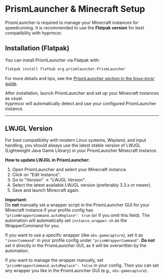 # PrismLauncher & Minecraft Setup

PrismLauncher is required to manage your Minecraft instances for speedrunning.
It is recommended to use the **Flatpak version** for best compatibility with hyprmcsr.

## Installation (Flatpak)

You can install PrismLauncher via Flatpak with:

```bash
flatpak install flathub org.prismlauncher.PrismLauncher
```

For more details and tips, see the [PrismLauncher section in the linux-mcsr guide](https://its-saanvi.github.io/linux-mcsr/launcher.html).

After installation, launch PrismLauncher and set up your Minecraft instances as usual.  
hyprmcsr will automatically detect and use your configured PrismLauncher instance.

---

## LWJGL Version

For best compatibility with modern Linux systems, Wayland, and input handling, you should always use the latest stable version of LWJGL (Lightweight Java Game Library) in your PrismLauncher Minecraft instance.

**How to update LWJGL in PrismLauncher:**
1. Open PrismLauncher and select your Minecraft instance.
2. Click on "Edit Instance".
3. Go to "Version" → "LWJGL Version".
4. Select the latest available LWJGL version (preferably 3.3.x or newer).
5. Save and launch Minecraft again.

**Important:**  
Do **not** manually set a wrapper script in the PrismLauncher GUI for your Minecraft instance if your profile config has `"prismWrapperCommand.autoReplace": true` (or if you omit this field).
The automation will automatically set `instance_wrapper.sh` as the WrapperCommand for you.

If you want to use a specific wrapper (like `obs-gamecapture`), set it as `"innerCommand"` in your profile config under `"prismWrapperCommand"`.
**Do not** set it directly in the PrismLauncher GUI, as it will be overwritten by the automation.

If you want to manage the wrapper manually, set `"prismWrapperCommand.autoReplace": false` in your config.
Then you can set any wrapper you like in the PrismLauncher GUI (e.g., `obs-gamecapture`).
